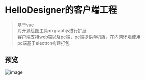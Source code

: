 # HelloDesigner的客户端工程

> 基于vue <br>
> 对开源绘图工具mxgraphjs进行扩展 <br>
> 客户端支持web端以及pc端，pc端提供单机版，在内网环境使用 <br>
> pc端基于electron构建打包 <br>
 ## 预览
 ![image](https://proxsp.github.io/image/HelloDesigner.png)
